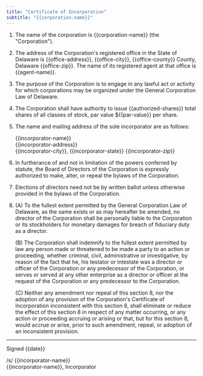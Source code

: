 ```yaml
---
title: "Certificate of Incorporation"
subtitle: "{{corporation.name}}"
---
```


<!--- DGCL 102(a)(1): corporation name -->

1. The name of the corporation is {{corporation-name}} (the "Corporation").

<!--- DGCL 102(a)(2): address and name of registered corporate agent -->

<!--- DGCL 131(c): street, number, city, county and postal code -->

2. The address of the Corporation's registered office in the State of Delaware is {{office-address}}, {{office-city}}, {{office-county}} County, Delaware {{office-zip}}. The name of its registered agent at that office is {{agent-name}}.

<!--- DGCL 102(a)(3): address and name of registered corporate agent -->

3. The purpose of the Corporation is to engage in any lawful act or activity for which corporations may be organized under the General Corporation Law of Delaware.

<!--- DGCL 102(a)(4): the total number of shares of stock which the corporation shall have authority to issue -->

<!--- DGCL 102(a)(4): the par value of each of such shares -->

4. The Corporation shall have authority to issue {{authorized-shares}} total shares of all classes of stock, par value ${{par-value}} per share.

<!--- DGCL 102(a)(5): name and mailing address of the incorporator or incorporators -->

<!--- DGCL 102(b)(5): provision limiting the duration of the corporation's existence ... otherwise ... perpetual -->

5. The name and mailing address of the sole incorporator are as follows:

    {{incorporator-name}}  
    {{incorporator-address}}  
    {{incorporator-city}}, {{incorporator-state}} {{incorporator-zip}}
 
6. In furtherance of and not in limitation of the powers conferred by statute, the Board of Directors of the Corporation is expressly authorized to make, alter, or repeal the bylaws of the Corporation.

<!-- DGCL 141(a): The business and affairs of the Corporation shall be managed by or under the direction of the Board of Directors, except ... certificate of incorporation ... -->

7. Elections of directors need not be by written ballot unless otherwise provided in the bylaws of the Corporation.

<!--- DGCL 102(b)(7) -->

8.  (A) To the fullest extent permitted by the General Corporation Law of Delaware, as the same exists or as may hereafter be amended, no director of the Corporation shall be personally liable to the Corporation or its stockholders for monetary damages for breach of fiduciary duty as a director.

    (B) The Corporation shall indemnify to the fullest extent permitted by law any person made or threatened to be made a party to an action or proceeding, whether criminal, civil, administrative or investigative, by reason of the fact that he, his testator or intestate was a director or officer of the Corporation or any predecessor of the Corporation, or serves or served at any other enterprise as a director or officer at the request of the Corporation or any predecessor to the Corporation.

    (C) Neither any amendment nor repeal of this section 8, nor the adoption of any provision of the Corporation's Certificate of Incorporation inconsistent with this section 8, shall eliminate or reduce the effect of this section 8 in respect of any matter occurring, or any action or proceeding accruing or arising or that, but for this section 8, would accrue or arise, prior to such amendment, repeal, or adoption of an inconsistent provision.

---

Signed {{date}}

/s/ {{incorporator-name}}  
{{incorporator-name}}, Incorporator
